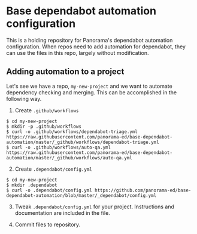 # Base dependabot automation configuration

This is a holding repository for Panorama's dependabot automation configuration.
When repos need to add automation for dependabot, they can use the files in this
repo, largely without modification.

## Adding automation to a project

Let's see we have a repo, `my-new-project` and we want to automate dependency
checking and merging. This can be accomplished in the following way.

1. Create `.github/workflows`

``` shell
$ cd my-new-project
$ mkdir -p .github/workflows
$ curl -o .github/workflows/dependabot-triage.yml https://raw.githubusercontent.com/panorama-ed/base-dependabot-automation/master/_github/workflows/dependabot-triage.yml
$ curl -o .github/workflows/auto-qa.yml https://raw.githubusercontent.com/panorama-ed/base-dependabot-automation/master/_github/workflows/auto-qa.yml
```

2. Create `.dependabot/config.yml`

``` shell
$ cd my-new-project
$ mkdir .dependabot
$ curl -o .dependabot/config.yml https://github.com/panorama-ed/base-dependabot-automation/blob/master/_dependabot/config.yml
```

3. Tweak `.dependabot/config.yml` for your project. Instructions and
   documentation are included in the file.

4. Commit files to repository.
